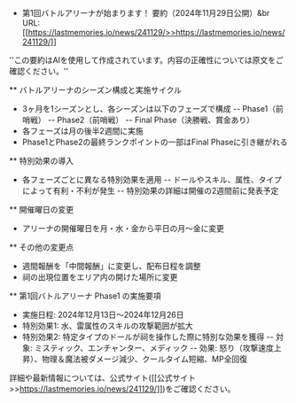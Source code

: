 * 第1回バトルアリーナが始まります！ 要約（2024年11月29日公開）&br
URL: [[https://lastmemories.io/news/241129/>>https://lastmemories.io/news/241129/]]

''この要約はAIを使用して作成されています。内容の正確性については原文をご確認ください。''

** バトルアリーナのシーズン構成と実施サイクル
- 3ヶ月を1シーズンとし、各シーズンは以下のフェーズで構成
-- Phase1（前哨戦）
-- Phase2（前哨戦）
-- Final Phase（決勝戦、賞金あり）
- 各フェーズは月の後半2週間に実施
- Phase1とPhase2の最終ランクポイントの一部はFinal Phaseに引き継がれる

** 特別効果の導入
- 各フェーズごとに異なる特別効果を適用
-- ドールやスキル、属性、タイプによって有利・不利が発生
-- 特別効果の詳細は開催の2週間前に発表予定

** 開催曜日の変更
- アリーナの開催曜日を月・水・金から平日の月～金に変更

** その他の変更点
- 週間報酬を「中間報酬」に変更し、配布日程を調整
- 祠の出現位置をエリア内の開けた場所に変更

** 第1回バトルアリーナ Phase1 の実施要項
- 実施日程: 2024年12月13日〜2024年12月26日
- 特別効果1: 水、雷属性のスキルの攻撃範囲が拡大
- 特別効果2: 特定タイプのドールが祠を操作した際に特別な効果を獲得
-- 対象: ミスティック、エンチャンター、メディック
-- 効果: 怒り（攻撃速度上昇）、物理＆魔法被ダメージ減少、クールタイム短縮、MP全回復

詳細や最新情報については、公式サイト([[公式サイト>>https://lastmemories.io/news/241129/]])をご確認ください。